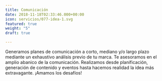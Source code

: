 ```yaml
---
title: Comunicación
date: 2018-11-18T02:33:46.000+00:00
icon: servicios/077-idea-1.svg
featured: true
weight: "5"
draft: true

---
```

Generamos planes de comunicación a corto, mediano y/o largo plazo mediante un exhaustivo análisis previo de tu marca. Te asesoramos en el amplio abanico de la comunicación. Realizamos desde planificación, generación de contenido y eventos hasta hacemos realidad la idea más extravagante. ¡Amamos los desafíos! 